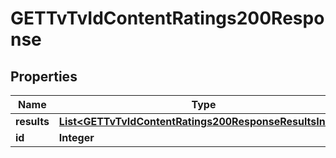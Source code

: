 

# GETTvTvIdContentRatings200Response


## Properties

| Name | Type | Description | Notes |
|------------ | ------------- | ------------- | -------------|
|**results** | [**List&lt;GETTvTvIdContentRatings200ResponseResultsInner&gt;**](GETTvTvIdContentRatings200ResponseResultsInner.md) |  |  [optional] |
|**id** | **Integer** |  |  [optional] |



